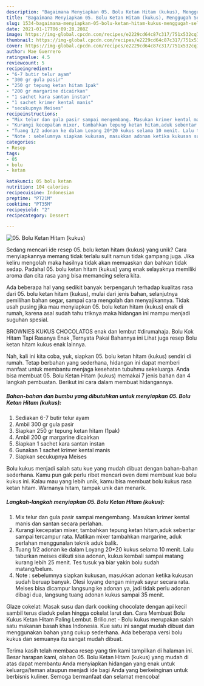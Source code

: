```yaml
---
description: "Bagaimana Menyiapkan 05. Bolu Ketan Hitam (kukus), Menggugah Selera"
title: "Bagaimana Menyiapkan 05. Bolu Ketan Hitam (kukus), Menggugah Selera"
slug: 1534-bagaimana-menyiapkan-05-bolu-ketan-hitam-kukus-menggugah-selera
date: 2021-01-17T06:09:28.208Z
image: https://img-global.cpcdn.com/recipes/e2229cd64c87c317/751x532cq70/05-bolu-ketan-hitam-kukus-foto-resep-utama.jpg
thumbnail: https://img-global.cpcdn.com/recipes/e2229cd64c87c317/751x532cq70/05-bolu-ketan-hitam-kukus-foto-resep-utama.jpg
cover: https://img-global.cpcdn.com/recipes/e2229cd64c87c317/751x532cq70/05-bolu-ketan-hitam-kukus-foto-resep-utama.jpg
author: Mae Guerrero
ratingvalue: 4.5
reviewcount: 5
recipeingredient:
- "6-7 butir telur ayam"
- "300 gr gula pasir"
- "250 gr tepung ketan hitam 1pak"
- "200 gr margarine dicairkan"
- "1 sachet kara santan instan"
- "1 sachet krimer kental manis"
- "secukupnya Meises"
recipeinstructions:
- "Mix telur dan gula pasir sampai mengembang. Masukan krimer kental manis dan santan secara perlahan."
- "Kurangi kecepatan mixer, tambahkan tepung ketan hitam,aduk sebentar sampai tercampur rata. Matikan mixer tambahkan margarine, aduk perlahan menggunalan teknik aduk balik."
- "Tuang 1/2 adonan ke dalam Loyang 20*20 kukus selama 10 menit. Lalu taburkan meises diikuti sisa adonan, kukus kembali sampai matang kurang lebih 25 menit. Tes tusuk ya biar yakin bolu sudah matang/belum."
- "Note : sebelumnya siapkan kukusan, masukkan adonan ketika kukusan sudah beruap banyak. Olesi loyang dengan minyak sayur secara rata. Meises bisa dicampur langsung ke adonan ya, jadi tidak perlu adonan dibagi dua, langsung tuang adonan kukus sampai 35 menit."
categories:
- Resep
tags:
- 05
- bolu
- ketan

katakunci: 05 bolu ketan 
nutrition: 104 calories
recipecuisine: Indonesian
preptime: "PT21M"
cooktime: "PT35M"
recipeyield: "2"
recipecategory: Dessert

---
```



![05. Bolu Ketan Hitam (kukus)](https://img-global.cpcdn.com/recipes/e2229cd64c87c317/751x532cq70/05-bolu-ketan-hitam-kukus-foto-resep-utama.jpg)

Sedang mencari ide resep 05. bolu ketan hitam (kukus) yang unik? Cara menyiapkannya memang tidak terlalu sulit namun tidak gampang juga. Jika keliru mengolah maka hasilnya tidak akan memuaskan dan bahkan tidak sedap. Padahal 05. bolu ketan hitam (kukus) yang enak selayaknya memiliki aroma dan cita rasa yang bisa memancing selera kita.

Ada beberapa hal yang sedikit banyak berpengaruh terhadap kualitas rasa dari 05. bolu ketan hitam (kukus), mulai dari jenis bahan, selanjutnya pemilihan bahan segar, sampai cara mengolah dan menyajikannya. Tidak usah pusing jika mau menyiapkan 05. bolu ketan hitam (kukus) enak di rumah, karena asal sudah tahu triknya maka hidangan ini mampu menjadi suguhan spesial.

BROWNIES KUKUS CHOCOLATOS enak dan lembut #dirumahaja. Bolu Kok Hitam Tapi Rasanya Enak ,Ternyata Pakai Bahannya ini Lihat juga resep Bolu ketan hitam kukus enak lainnya.


Nah, kali ini kita coba, yuk, siapkan 05. bolu ketan hitam (kukus) sendiri di rumah. Tetap berbahan yang sederhana, hidangan ini dapat memberi manfaat untuk membantu menjaga kesehatan tubuhmu sekeluarga. Anda bisa membuat 05. Bolu Ketan Hitam (kukus) memakai 7 jenis bahan dan 4 langkah pembuatan. Berikut ini cara dalam membuat hidangannya.

<!--inarticleads1-->

##### Bahan-bahan dan bumbu yang dibutuhkan untuk menyiapkan 05. Bolu Ketan Hitam (kukus):

1. Sediakan 6-7 butir telur ayam
1. Ambil 300 gr gula pasir
1. Siapkan 250 gr tepung ketan hitam (1pak)
1. Ambil 200 gr margarine dicairkan
1. Siapkan 1 sachet kara santan instan
1. Gunakan 1 sachet krimer kental manis
1. Siapkan secukupnya Meises


Bolu kukus menjadi salah satu kue yang mudah dibuat dengan bahan-bahan sederhana. Kamu pun gak perlu ribet mencari oven demi membuat kue bolu kukus ini. Kalau mau yang lebih unik, kamu bisa membuat bolu kukus rasa ketan hitam. Warnanya hitam, tampak unik dan menarik. 

<!--inarticleads2-->

##### Langkah-langkah menyiapkan 05. Bolu Ketan Hitam (kukus):

1. Mix telur dan gula pasir sampai mengembang. Masukan krimer kental manis dan santan secara perlahan.
1. Kurangi kecepatan mixer, tambahkan tepung ketan hitam,aduk sebentar sampai tercampur rata. Matikan mixer tambahkan margarine, aduk perlahan menggunalan teknik aduk balik.
1. Tuang 1/2 adonan ke dalam Loyang 20*20 kukus selama 10 menit. Lalu taburkan meises diikuti sisa adonan, kukus kembali sampai matang kurang lebih 25 menit. Tes tusuk ya biar yakin bolu sudah matang/belum.
1. Note : sebelumnya siapkan kukusan, masukkan adonan ketika kukusan sudah beruap banyak. Olesi loyang dengan minyak sayur secara rata. Meises bisa dicampur langsung ke adonan ya, jadi tidak perlu adonan dibagi dua, langsung tuang adonan kukus sampai 35 menit.


Glaze cokelat: Masak susu dan dark cooking chocolate dengan api kecil sambil terus diaduk pelan hingga cokelat larut dan. Cara Membuat Bolu Kukus Ketan Hitam Paling Lembut. Brilio.net - Bolu kukus merupakan salah satu makanan basah khas Indonesia. Kue satu ini sangat mudah dibuat dan menggunakan bahan yang cukup sederhana. Ada beberapa versi bolu kukus dan semuanya itu sangat mudah dibuat. 

Terima kasih telah membaca resep yang tim kami tampilkan di halaman ini. Besar harapan kami, olahan 05. Bolu Ketan Hitam (kukus) yang mudah di atas dapat membantu Anda menyiapkan hidangan yang enak untuk keluarga/teman ataupun menjadi ide bagi Anda yang berkeinginan untuk berbisnis kuliner. Semoga bermanfaat dan selamat mencoba!
